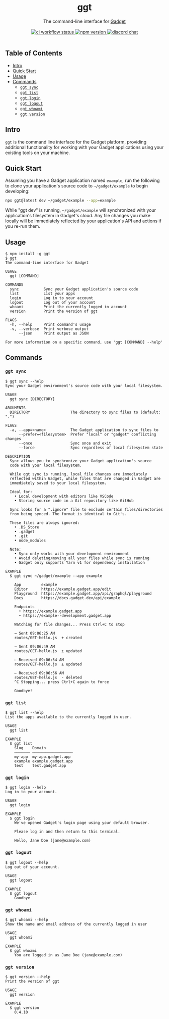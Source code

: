 <div align="center">
  <h1>ggt</h1>
  The command-line interface for <a href="https://gadget.dev">Gadget</a>

<br>
<br>

<a href="https://github.com/gadget-inc/ggt/actions/workflows/ci.yml?query=branch%3Amain">
  <img alt="ci workflow status" src="https://img.shields.io/github/actions/workflow/status/gadget-inc/ggt/ci.yml?branch=main&label=ci">
</a>
<a href="https://www.npmjs.com/package/ggt">
  <img alt="npm version" src="https://img.shields.io/npm/v/ggt">
</a>
<a href="https://discord.gg/nAfNKMdwKh">
  <img alt="discord chat" src="https://img.shields.io/discord/836317518595096598">
</a>

<br>
<br>

</div>

## Table of Contents

- [Intro](#intro)
- [Quick Start](#quick-start)
- [Usage](#usage)
- [Commands](#commands)
  - [`ggt sync`](#ggt-sync)
  - [`ggt list`](#ggt-list)
  - [`ggt login`](#ggt-login)
  - [`ggt logout`](#ggt-logout)
  - [`ggt whoami`](#ggt-whoami)
  - [`ggt version`](#ggt-version)

## Intro

`ggt` is the command line interface for the Gadget platform, providing additional functionality for working with your Gadget applications using your existing tools on your machine.

## Quick Start

Assuming you have a Gadget application named `example`, run the following to clone your application's source code to `~/gadget/example` to begin developing:

```sh
npx ggt@latest dev ~/gadget/example --app=example
```

While "ggt dev" is running, `~/gadget/example` will synchronized with your application's filesystem in Gadget's cloud. Any file changes you make locally will be immediately reflected by your application's API and actions if you re-run them.

## Usage

```sh-session
$ npm install -g ggt
$ ggt
The command-line interface for Gadget

USAGE
  ggt [COMMAND]

COMMANDS
  sync           Sync your Gadget application's source code
  list           List your apps
  login          Log in to your account
  logout         Log out of your account
  whoami         Print the currently logged in account
  version        Print the version of ggt

FLAGS
  -h, --help     Print command's usage
  -v, --verbose  Print verbose output
      --json     Print output as JSON

For more information on a specific command, use 'ggt [COMMAND] --help'
```

## Commands

### `ggt sync`

```sh-session
$ ggt sync --help
Sync your Gadget environment's source code with your local filesystem.

USAGE
  ggt sync [DIRECTORY]

ARGUMENTS
  DIRECTORY                  The directory to sync files to (default: ".")

FLAGS
  -a, --app=<name>           The Gadget application to sync files to
      --prefer=<filesystem>  Prefer "local" or "gadget" conflicting changes
      --once                 Sync once and exit
      --force                Sync regardless of local filesystem state

DESCRIPTION
  Sync allows you to synchronize your Gadget application's source
  code with your local filesystem.

  While ggt sync is running, local file changes are immediately
  reflected within Gadget, while files that are changed in Gadget are
  immediately saved to your local filesystem.

  Ideal for:
    • Local development with editors like VSCode
    • Storing source code in a Git repository like GitHub

  Sync looks for a ".ignore" file to exclude certain files/directories
  from being synced. The format is identical to Git's.

  These files are always ignored:
    • .DS_Store
    • .gadget
    • .git
    • node_modules

  Note:
    • Sync only works with your development environment
    • Avoid deleting/moving all your files while sync is running
    • Gadget only supports Yarn v1 for dependency installation

EXAMPLE
  $ ggt sync ~/gadget/example --app example

    App         example
    Editor      https://example.gadget.app/edit
    Playground  https://example.gadget.app/api/graphql/playground
    Docs        https://docs.gadget.dev/api/example

    Endpoints
      • https://example.gadget.app
      • https://example--development.gadget.app

    Watching for file changes... Press Ctrl+C to stop

    → Sent 09:06:25 AM
    routes/GET-hello.js  + created

    → Sent 09:06:49 AM
    routes/GET-hello.js  ± updated

    ← Received 09:06:54 AM
    routes/GET-hello.js  ± updated

    ← Received 09:06:56 AM
    routes/GET-hello.js  - deleted
    ^C Stopping... press Ctrl+C again to force

    Goodbye!
```

### `ggt list`

```sh-session
$ ggt list --help
List the apps available to the currently logged in user.

USAGE
  ggt list

EXAMPLE
  $ ggt list
    Slug    Domain
    ─────── ──────────────────
    my-app  my-app.gadget.app
    example example.gadget.app
    test    test.gadget.app
```

### `ggt login`

```sh-session
$ ggt login --help
Log in to your account.

USAGE
  ggt login

EXAMPLE
  $ ggt login
    We've opened Gadget's login page using your default browser.

    Please log in and then return to this terminal.

    Hello, Jane Doe (jane@example.com)
```

### `ggt logout`

```sh-session
$ ggt logout --help
Log out of your account.

USAGE
  ggt logout

EXAMPLE
  $ ggt logout
    Goodbye
```

### `ggt whoami`

```sh-session
$ ggt whoami --help
Show the name and email address of the currently logged in user

USAGE
  ggt whoami

EXAMPLE
  $ ggt whoami
    You are logged in as Jane Doe (jane@example.com)
```

### `ggt version`

```sh-session
$ ggt version --help
Print the version of ggt

USAGE
  ggt version

EXAMPLE
  $ ggt version
    0.4.10
```
